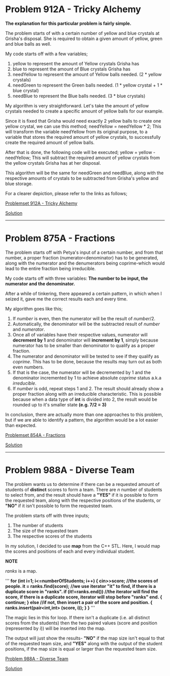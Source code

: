 Problem 912A - Tricky Alchemy
=====

**The explanation for this particular problem is fairly simple.**

The problem starts of with a certain number of yellow and blue crystals at Grisha's disposal. 
She is required to obtain a given amount of yellow, green and blue balls as well.

My code starts off with a few variables;
1. yellow to represent the amount of Yellow crystals Grisha has
2. blue to represent the amount of Blue crystals Grisha has
3. needYellow to represent the amount of Yellow balls needed. (2 * yellow crystals)
4. needGreen to represent the Green balls needed. (1 * yellow crystal + 1 * blue crystal)
5. needBlue to represent the Blue balls needed. (3 * blue crystals)

My algorithm is very straightforward. Let's take the amount of yellow crystals needed to create a specific amount of yellow balls for our example.

Since it is fixed that Grisha would need exactly 2 yellow balls to create one yellow crystal, we can use this method;
needYellow = needYellow * 2;
This will transform the variable needYellow from its original purpose, to a variable that stores the required amount of yellow crystals, to successfully create the required amount of yellow balls.

After that is done, the following code will be executed;
yellow = yellow - needYellow;
This will subtract the required amount of yellow crystals from the yellow crystals Grisha has at her disposal. 

This algorithm will be the same for needGreen and needBlue, along with the respective amounts of crystals to be subtracted from Grisha's yellow and blue storage.

For a clearer depiction, please refer to the links as follows;

[Problemset 912A - Tricky Alchemy](https://codeforces.com/problemset/problem/912/A)

[Solution](https://codeforces.com/contest/912/submission/42300609)

----------------------------------------------------

Problem 875A - Fractions
=====

The problem starts off with Petya's input of a certain number, and from that number, a proper fraction (numerator<denominator) has to be generated, along with the numerator and the denumerators being coprime-which would lead to the entire fraction being irreducible. 

My code starts off with three variables: **The number to be input, the numerator and the denominator.**

After a while of tinkering, there appeared a certain pattern, in which when I seized it, gave me the correct results each and every time.

My algorithm goes like this;
1. If *number* is even, then the numerator will be the result of *number*/2.
2. Automatically, the denominator will be the subtracted result of *number* and *numerator*.
3. Once all of variables have their respective values, numerator will **decrement by 1** and denominator will **increment by 1**, simply because numerator has to be smaller than denominator to qualify as a proper fraction.
4. The numerator and denominator will be tested to see if they qualify as *coprime*. This has to be done, because the results may turn out as both even numbers.
5. If that is the case, the numerator will be decremented by 1 and the denominator incremented by 1 to achieve absolute *coprime* status a.k.a *irreducible*.
6. If *number* is odd, repeat steps 1 and 2. The result should already show a proper fraction along with an irreducible characteristic. This is possible because when a data type of **int** is divided into 2, the result would be rounded up to it's smaller state **(e.g. 7/2 = 3)**

In conclusion, there are actually more than one approaches to this problem, but if we are able to identify a pattern, the algorithm would be a lot easier than expected.

[Problemset 854A - Fractions](https://codeforces.com/contest/854/problem/A)

[Solution](https://codeforces.com/contest/854/submission/42423464)

-----------------------------------------------------

Problem 988A - Diverse Team
=====

The problem wants us to determine if there can be a requested amount of students of **distinct** scores to form a team. 
There are *n* number of students to select from, and the result should have a **"YES"** if it is possible to form the requested team, along with the respective positions of the students, or **"NO"** if it isn't possible to form the requested team.

The problem starts off with three inputs;
1. The number of students
2. The size of the requested team
3. The respective scores of the students

In my solution, I decided to use **map** from the C++ STL. Here, I would map the scores and positions of each and every individual student.

**NOTE**

*ranks* is a map.

'''
**for (int i=1; i<=numberOfStudents; i++)
    {
        cin>>score; //the scores of people.
        it = ranks.find(score); //we use iterator "it" to find, if there is a duplicate score in "ranks".
        if (it!=ranks.end()) //the iterator will find the score, if there is a duplicate score, iterator will stop before "ranks" end.
        {
            continue;
        }
        else //if not, then insert a pair of the score and position.
        {
            ranks.insert(pair<int,int>  (score, i));
        }
    }**
'''    

The magic lies in this for loop. If there isn't a duplicate (i.e. all distinct scores from the students) then the two paired values (score and position (represented by *i*)) will be inserted into the map.

The output will just show the results- **"NO"** if the map size isn't equal to that of the requested team size, and **"YES"** along with the output of the student positions, if the map size is equal or larger than the requested team size.

[Problem 988A - Diverse Team](https://codeforces.com/contest/988/problem/A)

[Solution](https://codeforces.com/contest/988/submission/42355521)
